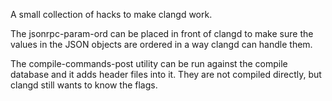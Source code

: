 A small collection of hacks to make clangd work.

The jsonrpc-param-ord can be placed in front of clangd to make sure the values
in the JSON objects are ordered in a way clangd can handle them.

The compile-commands-post utility can be run against the compile database and
it adds header files into it. They are not compiled directly, but clangd still
wants to know the flags.
